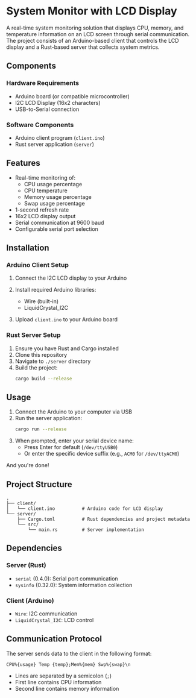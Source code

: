 # System Monitor with LCD Display

A real-time system monitoring solution that displays CPU, memory, and temperature information on an LCD screen through serial communication. The project consists of an Arduino-based client that controls the LCD display and a Rust-based server that collects system metrics.

## Components

### Hardware Requirements
- Arduino board (or compatible microcontroller)
- I2C LCD Display (16x2 characters)
- USB-to-Serial connection

### Software Components
- Arduino client program (`client.ino`)
- Rust server application (`server`)

## Features

- Real-time monitoring of:
  - CPU usage percentage
  - CPU temperature
  - Memory usage percentage
  - Swap usage percentage
- 1-second refresh rate
- 16x2 LCD display output
- Serial communication at 9600 baud
- Configurable serial port selection

## Installation

### Arduino Client Setup

1. Connect the I2C LCD display to your Arduino

2. Install required Arduino libraries:
   - Wire (built-in)
   - LiquidCrystal_I2C

3. Upload `client.ino` to your Arduino board

### Rust Server Setup

1. Ensure you have Rust and Cargo installed
2. Clone this repository
3. Navigate to `./server` directory
4. Build the project:
   ```bash
   cargo build --release
   ```

## Usage

1. Connect the Arduino to your computer via USB
2. Run the server application:
   ```bash
   cargo run --release
   ```
3. When prompted, enter your serial device name:
   - Press Enter for default (`/dev/ttyUSB0`)
   - Or enter the specific device suffix (e.g., `ACM0` for `/dev/ttyACM0`)

And you're done!

## Project Structure

```
.
├── client/
│   └── client.ino          # Arduino code for LCD display
└── server/
    ├── Cargo.toml          # Rust dependencies and project metadata
    └── src/
        └── main.rs         # Server implementation
```

## Dependencies

### Server (Rust)
- `serial` (0.4.0): Serial port communication
- `sysinfo` (0.32.0): System information collection

### Client (Arduino)
- `Wire`: I2C communication
- `LiquidCrystal_I2C`: LCD control

## Communication Protocol

The server sends data to the client in the following format:
```
CPU%{usage} Temp {temp};Mem%{mem} Swp%{swap}\n
```
- Lines are separated by a semicolon (`;`)
- First line contains CPU information
- Second line contains memory information

